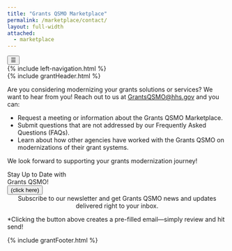 ```yaml
---
title: "Grants QSMO Marketplace"
permalink: /marketplace/contact/
layout: full-width
attached:
  - marketplace
---
```


<div class="grid-container">
<button class="menu-toggle" onclick="toggleSidebar()">☰</button>
  <div id="esgms-header" class="grid-row">
    {% include left-navigation.html %}
   <div class="column-left desktop:grid-col-9">
      {% include grantHeader.html %}
    <div class="home-content">
      <p>
      Are you considering modernizing your grants solutions or services? We want to hear from you! Reach out to us at
      <a class="email-link" href="mailto:GrantsQSMO@hhs.gov">GrantsQSMO@hhs.gov</a> and you can:
      </p>
      <div class="bullet-section">
      <ul>
        <li>Request a meeting or information about the Grants QSMO Marketplace.</li>
        <li>Submit questions that are not addressed by our Frequently Asked Questions (FAQs).</li>
        <li>Learn about how other agencies have worked with the Grants QSMO on modernizations of their grant systems.</li>
      </ul>
      </div>
      <p>We look forward to supporting your grants modernization journey!</p>
      <div class="newsletter-section">
        <div class="left-box">
          Stay Up to Date with<br />Grants QSMO!<br />
          <button type="button" id="sendEmail">(click here)</button>
        </div>
        <div class="right-box" style="text-align: center;">
          Subscribe to our newsletter and get Grants QSMO news and updates delivered right to your inbox.
        </div>
      </div>
      <p class="note">
      *Clicking the button above creates a pre-filled email—simply review and hit send!
      </p>
      </div>
      {% include grantFooter.html %}
    </div> 
  </div>
</div>

<script>
  document.getElementById("sendEmail").addEventListener("click", function () {
    const email = "GrantsQSMO@hhs.gov";
    const subject = "Modernizing Grants Solutions & Services";
    const body = `Are you considering modernizing your grants solutions or services? We want to hear from you! Here’s how we can assist:

• Schedule a meeting or discuss tailored insights about using the Grants QSMO Marketplace.
• Provide answers to questions not covered in our FAQs.
• Gather your feedback to enhance our website and services.

We look forward to supporting your grants modernization journey!`;

    const mailto = 
      `mailto:${email}` +
      `?subject=${encodeURIComponent(subject)}` +
      `&body=${encodeURIComponent(body)}`;

    window.location.href = mailto;
  });
</script>
